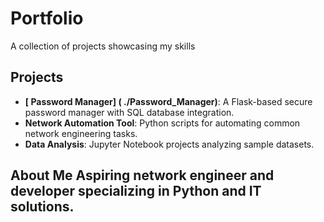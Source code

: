 # Portfolio 
A collection of projects showcasing my skills

## Projects
  - **[ Password Manager] ( ./Password_Manager)**: A Flask-based secure password manager with SQL database integration.
  - **Network Automation Tool**: Python scripts for automating common network engineering tasks.
  - **Data Analysis**: Jupyter Notebook projects analyzing sample datasets.

## About Me Aspiring network engineer and developer specializing in Python and IT solutions.
